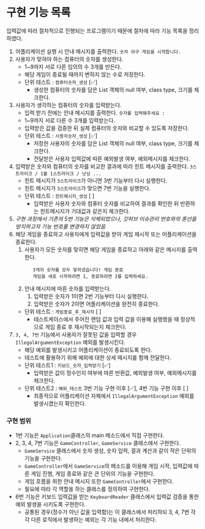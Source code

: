 # 구현 기능 목록 
입력값에 따라 절차적으로 진행되는 프로그램이기 때문에 절차에 따라 기능 목록을 정리하였다.

1. 어플리케이션 실행 시 안내 메시지를 출력한다. `숫자 야구 게임을 시작합니다.`
2. 사용자가 맞혀야 하는 컴퓨터의 숫자를 생성한다.
    - 1~9까지 서로 다른 임의의 수 3개를 만든다. 
    - 해당 게임이 종료될 때까지 변하지 않는 수로 저장한다.
    - 단위 테스트 : `컴퓨터숫자_생성` [✅]
      - 생성한 컴퓨터의 숫자를 담은 List 객체의 null 여부, class type, 크기를 체크한다.
3. 사용자가 생각하는 컴퓨터의 숫자를 입력받는다.
    - 입력 받기 전에는 안내 메시지를 출력한다. `숫자를 입력해주세요 : `
    - 1~9까지 서로 다른 수 3개를 입력받는다.
    - 입력받은 값을 검증한 뒤 실제 컴퓨터의 숫자와 비교할 수 있도록 저장한다.
    - 단위 테스트 : `사용자숫자_생성` [✅]
      - 저장한 사용자의 숫자를 담은 List 객체의 null 여부, class type, 크기를 체크한다.
      - 전달받은 사용자 입력값에 따른 예외발생 여부, 예외메시지를 체크한다.
4. 입력받은 숫자와 컴퓨터의 숫자를 비교한 결과에 따라 힌트 메시지를 출력한다. `3스트라이크 / 1볼 1스트라이크 / 낫싱 ...`
    - 힌트 메시지가 `3스트라이크`가 아니면 3번 기능부터 다시 실행한다.
    - 힌트 메시지가 `3스트라이크`가 맞으면 7번 기능을 실행한다.
    - 단위 테스트 : `힌트메시지_생성` [ ]
      - 입력받은 사용자 숫자와 컴퓨터 숫자를 비교하여 결과를 확인한 뒤 반환하는 힌트메시지가 기대값과 같은지 체크한다. 
5. _구현 과정에서 기존의 5번 기능은 삭제되었으나, 깃허브 이슈관리 번호와의 혼선을 방지하고자 기능 번호를 변경하지 않았음_
7. 해당 게임을 종료하고 사용자에게 입력값을 받아 게임 재시작 또는 어플리케이션을 종료한다.
    1. 사용자가 모든 숫자를 맞히면 해당 게임을 종료하고 아래와 같은 메시지를 출력한다.
         ```
            3개의 숫자를 모두 맞히셨습니다! 게임 종료
            게임을 새로 시작하려면 1, 종료하려면 2를 입력하세요.
         ```
    2. 안내 메시지에 따른 숫자를 입력받는다.
        1. 입력받은 숫자가 1이면 2번 기능부터 다시 실행한다.
        2. 입력받은 숫자가 2이면 어플리케이션을 완전히 종료한다.
    - 단위 테스트 : `게임종료_후_재시작` [ ]
      - 테스트케이스에서 주어진 랜덤 값과 입력 값을 이용해 실행했을 때 정상적으로 게임 종료 후 재시작되는지 체크한다.
6. `3, 4, 7번` 기능에서 사용자가 잘못된 값을 입력할 경우 `IllegalArgumentException` 예외를 발생시킨다.
    - 해당 예외를 발생시키고 어플리케이션이 종료되도록 한다.
    - 테스트에 활용하기 위해 예외에 대한 상세 메시지를 함께 전달한다.
    - 단위 테스트1 : `키보드_숫자_입력받기` [✅]
      - 입력받은 값이 정수인지 여부에 따른 반환값, 예외발생 여부, 예외메시지를 체크한다.
    - 단위 테스트2 : `예외_테스트` 3번 기능 구현 이후 [✅], 4번 기능 구현 이후 [ ]
      - 최종적으로 어플리케이션 자체에서 `IllegalArgumentException` 예외를 발생시켰는지 확인한다.

### 구현 범위
- 1번 기능은 `Application`클래스의 main 메소드에서 직접 구현한다.
- 2, 3, 4, 7번 기능은 `GameController`, `GameService` 클래스에서 구현한다.
  - `GameService` 클래스에서 숫자 생성, 숫자 입력, 결과 계산과 같이 작은 단위의 기능을 구현한다.
  - `GameController`에서 `GameService`의 메소드를 이용해 게임 시작, 입력값에 따른 게임 진행, 게임 종료와 같은 큰 단위의 기능을 구현한다.
  - 게임 흐름을 위한 안내 메시지 또한  `GameController`에서 구현한다.
  - 필요에 따라 각 역할을 하는 클래스를 정의하여 구현한다.
- 6번 기능은 키보드 입력값을 받는 `KeyboardReader` 클래스에서 입력값 검증을 통한 예외 발생을 시키도록 구현한다.
  - 공통된 경우(정수가 아닌 값을 입력함)는 이 클래스에서 처리하되 3, 4, 7번 각각 다른 로직에서 발생하는 예외는 각 기능 내에서 처리한다.